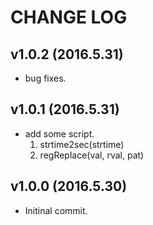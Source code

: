 # CHANGE LOG

## v1.0.2 (2016.5.31)
- bug fixes.

## v1.0.1 (2016.5.31)
- add some script.
  1. strtime2sec(strtime)
  2. regReplace(val, rval, pat)

## v1.0.0 (2016.5.30)
- Initinal commit.
